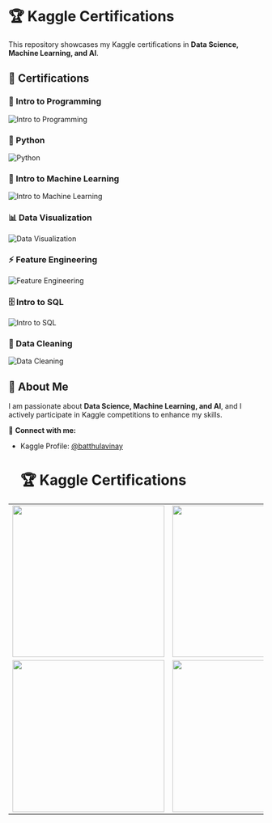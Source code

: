 # 🏆 Kaggle Certifications  

This repository showcases my Kaggle certifications in **Data Science, Machine Learning, and AI**.

## 📜 Certifications  

### 🎯 Intro to Programming  
![Intro to Programming](https://raw.githubusercontent.com/YOUR-GITHUB-USERNAME/kaggle-certifications/main/intro-to-programming.png)

### 🐍 Python  
![Python](https://raw.githubusercontent.com/YOUR-GITHUB-USERNAME/kaggle-certifications/main/python.png)

### 🤖 Intro to Machine Learning  
![Intro to Machine Learning](https://raw.githubusercontent.com/YOUR-GITHUB-USERNAME/kaggle-certifications/main/intro-to-machine-learning.png)

### 📊 Data Visualization  
![Data Visualization](https://raw.githubusercontent.com/YOUR-GITHUB-USERNAME/kaggle-certifications/main/data-visualization.png)

### ⚡ Feature Engineering  
![Feature Engineering](https://raw.githubusercontent.com/YOUR-GITHUB-USERNAME/kaggle-certifications/main/feature-engineering.png)

### 🗄️ Intro to SQL  
![Intro to SQL](https://raw.githubusercontent.com/YOUR-GITHUB-USERNAME/kaggle-certifications/main/intro-to-sql.png)

### 🧹 Data Cleaning  
![Data Cleaning](https://raw.githubusercontent.com/YOUR-GITHUB-USERNAME/kaggle-certifications/main/data-cleaning.png)

## 🚀 About Me  
I am passionate about **Data Science, Machine Learning, and AI**, and I actively participate in Kaggle competitions to enhance my skills.  

🔗 **Connect with me:**  
- Kaggle Profile: [@batthulavinay](https://www.kaggle.com/batthulavinay)


  # 🏆 Kaggle Certifications  

<table>
  <tr>
    <td>
      <a href="https://www.kaggle.com/learn/certification/batthulavinay/intro-to-programming">
        <img src="https://raw.githubusercontent.com/YOUR-GITHUB-USERNAME/kaggle-certifications/main/intro-to-programming.png" width="300">
      </a>
    </td>
    <td>
      <a href="https://www.kaggle.com/learn/certification/batthulavinay/python">
        <img src="https://raw.githubusercontent.com/YOUR-GITHUB-USERNAME/kaggle-certifications/main/python.png" width="300">
      </a>
    </td>
  </tr>
  <tr>
    <td>
      <a href="https://www.kaggle.com/learn/certification/batthulavinay/intro-to-machine-learning">
        <img src="https://raw.githubusercontent.com/YOUR-GITHUB-USERNAME/kaggle-certifications/main/intro-to-machine-learning.png" width="300">
      </a>
    </td>
    <td>
      <a href="https://www.kaggle.com/learn/certification/batthulavinay/data-visualization">
        <img src="https://raw.githubusercontent.com/YOUR-GITHUB-USERNAME/kaggle-certifications/main/data-visualization.png" width="300">
      </a>
    </td>
  </tr>
</table>



  


